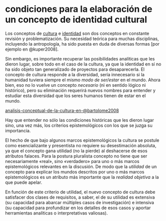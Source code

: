 # condiciones para la elaboración de un concepto de identidad cultural

Los conceptos de [cultura](cultura.md) e [identidad](identidad.md) son dos conceptos en constante revisión y problematización. Su necesidad teórica para muchas disciplinas, incluyendo la antropología, ha sido puesta en duda de diversas formas [por ejemplo en @kuper2008].

Sin embargo, es importante recuperar las posibilidades analíticas que les dieron lugar, sobre todo en el caso de la cultura, ya que la identidad en sí no ha sido objeto tan generalizado de proyectos para desaparecerla. El concepto de cultura responde a la diversidad, sería innecesario si la humanidad tuviera siempre el mismo *modo de ser/estar* en el mundo. Ahora bien, eso no lo vuelve un concepto *necesario* (ni en sentido lógico ni histórico), pero su eliminación requerirá nuevos nombres para entender y estudiar esta diversidad que los seres humanos tienen de estar en el mundo.

[analisis-conceptual-de-la-cultura-en-@bartolome2008](analisis-conceptual-de-la-cultura-en-@bartolome2008.md)

Hay que entender no sólo las condiciones históricas que les dieron lugar sino, una vez más, los criterios epistemológicos con los que se juzga su importancia.

El hecho de que bajo algunos marcos epistemológicos la cultura se postule como esencializante y presentista no requiere su desestimación absoluta, ya que el concepto gana utilidad (no la pierde) al deshacerse de esos atributos falaces. Para la postura pluralista concepto no tiene que ser necesariamente «real», sino «verdadero» para uno o más marcos epistemológicos relevantes en la discusión. De modo que la *utilidad* de un concepto para explicar los mundos descritos por uno o más marcos epistemológicos es un atributo más importante que la *realidad objetiva* a la que puede apelar.

En función de este criterio de utilidad, el nuevo concepto de cultura debe satisfacer dos clases de requisitos, a saber, el de su utilidad es extensiva (su capacidad para abarcar múltiples casos de investigación) e intensiva (su capacidad para profundizar en los detalles de esos casos y aportar herramientas analíticas o interpretativas valiosas).
